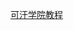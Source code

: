 <!--
 * @Author: [lxp]
 * @Date: 2022-01-20 22:24:57
 * @LastEditors: [lxp]
 * @LastEditTime: 2022-01-20 22:25:37
 * @Description: 
-->
[可汗学院教程](https://www.khanacademy.org/economics-finance-domain/macroeconomics)
